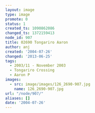 ```yaml
---
layout: image
type: image
promote: 0
status: 1
created_ts: 1090862086
changed_ts: 1372159413
node_id: 907
title: 02690 Tongariro Aaron
author: anj
created: '2004-07-26'
changed: '2013-06-25'
tags:
  - 2003/11 - November 2003
  - Tongariro Crossing
  - Aaron P
images:
  - src: image/images/126_2690-907.jpg
    name: 126_2690-907.jpg
url: "/node/907/"
aliases: []
date: '2004-07-26'
---
```



